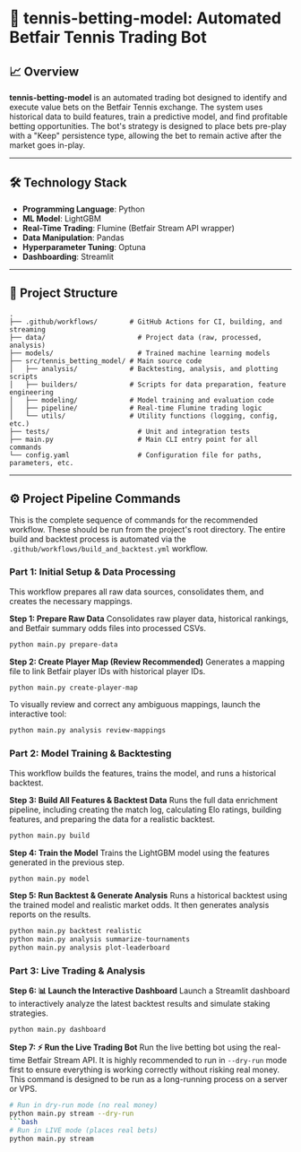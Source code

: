 # 🎾 **tennis-betting-model: Automated Betfair Tennis Trading Bot**

## 📈 Overview
**tennis-betting-model** is an automated trading bot designed to identify and execute value bets on the Betfair Tennis exchange. The system uses historical data to build features, train a predictive model, and find profitable betting opportunities. The bot's strategy is designed to place bets pre-play with a "Keep" persistence type, allowing the bet to remain active after the market goes in-play.

---

## 🛠️ Technology Stack
-   **Programming Language**: Python
-   **ML Model**: LightGBM
-   **Real-Time Trading**: Flumine (Betfair Stream API wrapper)
-   **Data Manipulation**: Pandas
-   **Hyperparameter Tuning**: Optuna
-   **Dashboarding**: Streamlit

---

## 📂 Project Structure
```
.
├── .github/workflows/        # GitHub Actions for CI, building, and streaming
├── data/                       # Project data (raw, processed, analysis)
├── models/                     # Trained machine learning models
├── src/tennis_betting_model/ # Main source code
│   ├── analysis/             # Backtesting, analysis, and plotting scripts
│   ├── builders/             # Scripts for data preparation, feature engineering
│   ├── modeling/             # Model training and evaluation code
│   ├── pipeline/             # Real-time Flumine trading logic
│   └── utils/                # Utility functions (logging, config, etc.)
├── tests/                      # Unit and integration tests
├── main.py                     # Main CLI entry point for all commands
└── config.yaml                 # Configuration file for paths, parameters, etc.
```

---

## ⚙️ Project Pipeline Commands
This is the complete sequence of commands for the recommended workflow. These should be run from the project's root directory. The entire build and backtest process is automated via the `.github/workflows/build_and_backtest.yml` workflow.

### Part 1: Initial Setup & Data Processing
This workflow prepares all raw data sources, consolidates them, and creates the necessary mappings.

**Step 1: Prepare Raw Data**
Consolidates raw player data, historical rankings, and Betfair summary odds files into processed CSVs.
```bash
python main.py prepare-data
```

**Step 2: Create Player Map (Review Recommended)**
Generates a mapping file to link Betfair player IDs with historical player IDs.
```bash
python main.py create-player-map
```
To visually review and correct any ambiguous mappings, launch the interactive tool:
```bash
python main.py analysis review-mappings
```

### Part 2: Model Training & Backtesting
This workflow builds the features, trains the model, and runs a historical backtest.

**Step 3: Build All Features & Backtest Data**
Runs the full data enrichment pipeline, including creating the match log, calculating Elo ratings, building features, and preparing the data for a realistic backtest.
```bash
python main.py build
```

**Step 4: Train the Model**
Trains the LightGBM model using the features generated in the previous step.
```bash
python main.py model
```

**Step 5: Run Backtest & Generate Analysis**
Runs a historical backtest using the trained model and realistic market odds. It then generates analysis reports on the results.
```bash
python main.py backtest realistic
python main.py analysis summarize-tournaments
python main.py analysis plot-leaderboard
```

### Part 3: Live Trading & Analysis

**Step 6: 📊 Launch the Interactive Dashboard**
Launch a Streamlit dashboard to interactively analyze the latest backtest results and simulate staking strategies.
```bash
python main.py dashboard
```

**Step 7: ⚡ Run the Live Trading Bot**
Run the live betting bot using the real-time Betfair Stream API. It is highly recommended to run in `--dry-run` mode first to ensure everything is working correctly without risking real money. This command is designed to be run as a long-running process on a server or VPS.
```bash
# Run in dry-run mode (no real money)
python main.py stream --dry-run
```bash
# Run in LIVE mode (places real bets)
python main.py stream
